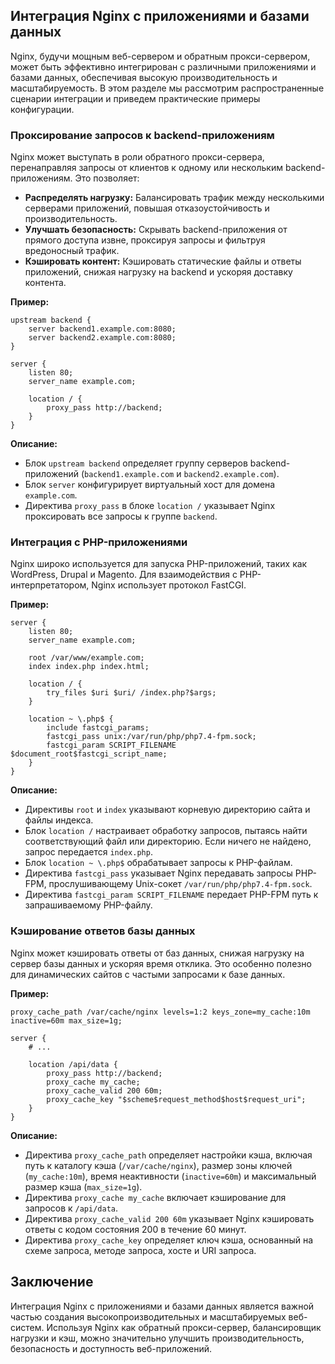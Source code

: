 ## Интеграция Nginx с приложениями и базами данных

Nginx, будучи мощным веб-сервером и обратным прокси-сервером, может быть эффективно интегрирован с различными приложениями и базами данных, обеспечивая высокую производительность и масштабируемость. В этом разделе мы рассмотрим распространенные сценарии интеграции и приведем практические примеры конфигурации.

### Проксирование запросов к backend-приложениям

Nginx может выступать в роли обратного прокси-сервера, перенаправляя запросы от клиентов к одному или нескольким backend-приложениям. Это позволяет:

* **Распределять нагрузку:** Балансировать трафик между несколькими серверами приложений, повышая отказоустойчивость и производительность.
* **Улучшать безопасность:** Скрывать backend-приложения от прямого доступа извне, проксируя запросы и фильтруя вредоносный трафик.
* **Кэшировать контент:** Кэшировать статические файлы и ответы приложений, снижая нагрузку на backend и ускоряя доставку контента.

**Пример:**

```nginx
upstream backend {
    server backend1.example.com:8080;
    server backend2.example.com:8080;
}

server {
    listen 80;
    server_name example.com;

    location / {
        proxy_pass http://backend;
    }
}
```

**Описание:**

* Блок `upstream backend` определяет группу серверов backend-приложений (`backend1.example.com` и `backend2.example.com`).
* Блок `server` конфигурирует виртуальный хост для домена `example.com`.
* Директива `proxy_pass` в блоке `location /` указывает Nginx проксировать все запросы к группе `backend`.

### Интеграция с PHP-приложениями

Nginx широко используется для запуска PHP-приложений, таких как WordPress, Drupal и Magento. Для взаимодействия с PHP-интерпретатором, Nginx использует протокол FastCGI.

**Пример:**

```nginx
server {
    listen 80;
    server_name example.com;

    root /var/www/example.com;
    index index.php index.html;

    location / {
        try_files $uri $uri/ /index.php?$args;
    }

    location ~ \.php$ {
        include fastcgi_params;
        fastcgi_pass unix:/var/run/php/php7.4-fpm.sock;
        fastcgi_param SCRIPT_FILENAME $document_root$fastcgi_script_name;
    }
}
```

**Описание:**

* Директивы `root` и `index` указывают корневую директорию сайта и файлы индекса.
* Блок `location /` настраивает обработку запросов, пытаясь найти соответствующий файл или директорию. Если ничего не найдено, запрос передается `index.php`.
* Блок `location ~ \.php$` обрабатывает запросы к PHP-файлам.
* Директива `fastcgi_pass` указывает Nginx передавать запросы PHP-FPM, прослушивающему Unix-сокет `/var/run/php/php7.4-fpm.sock`.
* Директива `fastcgi_param SCRIPT_FILENAME` передает PHP-FPM путь к запрашиваемому PHP-файлу.

### Кэширование ответов базы данных

Nginx может кэшировать ответы от баз данных, снижая нагрузку на сервер базы данных и ускоряя время отклика. Это особенно полезно для динамических сайтов с частыми запросами к базе данных.

**Пример:**

```nginx
proxy_cache_path /var/cache/nginx levels=1:2 keys_zone=my_cache:10m inactive=60m max_size=1g;

server {
    # ...

    location /api/data {
        proxy_pass http://backend;
        proxy_cache my_cache;
        proxy_cache_valid 200 60m;
        proxy_cache_key "$scheme$request_method$host$request_uri";
    }
}
```

**Описание:**

* Директива `proxy_cache_path` определяет настройки кэша, включая путь к каталогу кэша (`/var/cache/nginx`), размер зоны ключей (`my_cache:10m`), время неактивности (`inactive=60m`) и максимальный размер кэша (`max_size=1g`).
* Директива `proxy_cache my_cache` включает кэширование для запросов к `/api/data`.
* Директива `proxy_cache_valid 200 60m` указывает Nginx кэшировать ответы с кодом состояния 200 в течение 60 минут.
* Директива `proxy_cache_key` определяет ключ кэша, основанный на схеме запроса, методе запроса, хосте и URI запроса.

## Заключение

Интеграция Nginx с приложениями и базами данных является важной частью создания высокопроизводительных и масштабируемых веб-систем. Используя Nginx как обратный прокси-сервер, балансировщик нагрузки и кэш, можно значительно улучшить производительность, безопасность и доступность веб-приложений.